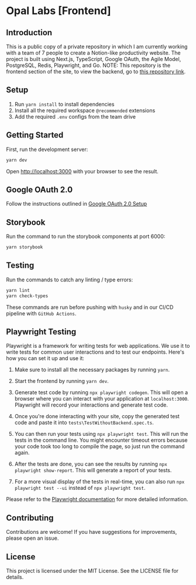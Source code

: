 # Opal Labs [Frontend]

## Introduction

This is a public copy of a private repository in which I am currently working with a team of 7 people to create a Notion-like productivity website. The project is built using Next.js, TypeScript, Google OAuth, the Agile Model, PostgreSQL, Redis, Playwright, and Go. NOTE: This repository is the frontend section of the site, to view the backend, go to [this repository link](https://github.com/AbdulDevHub/Opal-Labs-Backend).

[//]: <> 'TODO: Add CI/CD Badges'

## Setup

1. Run `yarn install` to install dependencies
2. Install all the required workspace `@recommended` extensions
3. Add the required `.env` configs from the team drive

## Getting Started

First, run the development server:

```bash
yarn dev
```

Open [http://localhost:3000](http://localhost:3000) with your browser to see the result.

## Google OAuth 2.0

Follow the instructions outlined in [Google OAuth 2.0 Setup](https://drive.google.com/drive/folders/1PWzpsJGXIDA_RnRRoEcJe_U5yvGC6s_U?usp=sharing)

## Storybook

Run the command to run the storybook components at port 6000:

```bash
yarn storybook
```

## Testing

Run the commands to catch any linting / type errors:

```bash
yarn lint
yarn check-types
```

These commands are run before pushing with `husky` and in our CI/CD pipeline with `GitHub Actions`.

## Playwright Testing

Playwright is a framework for writing tests for web applications. We use it to write tests for common user interactions and to test our endpoints. Here's how you can set it up and use it:

1. Make sure to install all the necessary packages by running `yarn`.

2. Start the frontend by running `yarn dev`.

3. Generate test code by running `npx playwright codegen`. This will open a browser where you can interact with your application at `localhost:3000`. Playwright will record your interactions and generate test code.

4. Once you're done interacting with your site, copy the generated test code and paste it into `tests\TestWithoutBackend.spec.ts`.

5. You can then run your tests using `npx playwright test`. This will run the tests in the command line. You might encounter timeout errors because your code took too long to compile the page, so just run the command again.

6. After the tests are done, you can see the results by running `npx playwright show-report`. This will generate a report of your tests.

7. For a more visual display of the tests in real-time, you can also run `npx playwright test --ui` instead of `npx playwright test`.

Please refer to the [Playwright documentation](https://playwright.dev/docs/intro) for more detailed information.

## Contributing

Contributions are welcome! If you have suggestions for improvements, please open an issue.

## License

This project is licensed under the MIT License. See the LICENSE file for details.

<br>
